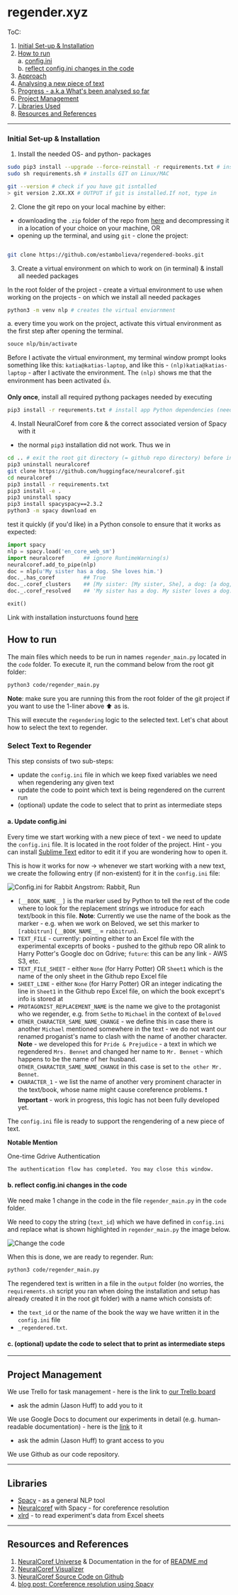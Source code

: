 # regender.xyz

ToC:
1. [Initial Set-up & Installation](#initial-setup)
2. [How to run](#run)<br>
   a. [config.ini](#config)<br>
   b. [reflect config.ini changes in the code](#code-changes)
3. [Approach](#approach)
3. [Analysing a new piece of text](#continuing-work)
4. [Progress - a.k.a What's been analysed so far](#progress)
5. [Project Management](#management)
4. [Libraries Used](#libraries)
5. [Resources and References](#resources-and-references)

---


### Initial Set-up & Installation <a name="initial-setup"></a>

1. Install the needed OS- and python- packages

```sh
sudo pip3 install --upgrade --force-reinstall -r requirements.txt # installs all Python-related dependencies
sudo sh requirements.sh # installs GIT on Linux/MAC

git --version # check if you have git isntalled
> git version 2.XX.XX # OUTPUT if git is installed.If not, type in
```


2. Clone the git repo on your local machine by either:
- downloading the `.zip` folder of the repo from [here](https://github.com/estambolieva/regendered-books/archive/master.zip) and decompressing it in a location of your choice on your machine, OR
- opening up the terminal, and using `git` - clone the project:

```sh

git clone https://github.com/estambolieva/regendered-books.git
```


3. Create a virtual environment on which to work on (in terminal) & install all needed packages

In the root folder of the project - create a virtual environment to use when working on the projects - on which we install all needed packages

```sh
python3 -m venv nlp # creates the virtual enviornment
```

a. every time you work on the project, activate this virtual environment as the first step after opening the terminal. 

```sh
souce nlp/bin/activate
```

Before I activate the virtual environment, my terminal window prompt looks something like this: `katia@katias-laptop`, and like this - `(nlp)katia@katias-laptop` - after I activate the environment. The `(nlp)` shows me  that the environment has been activated :+1:.  

**Only once**, install all required pythong packages needed by executing

```sh
pip3 install -r requrements.txt # install app Python dependencies (needed packages)
```

4. Install NeuralCoref from core & the correct associated version of Spacy with it

- the normal `pip3` installation did not work. Thus we in

```sh
cd .. # exit the root git directory (= github repo directory) before installing neuralcoref
pip3 uninstall neuralcoref
git clone https://github.com/huggingface/neuralcoref.git
cd neuralcoref
pip3 install -r requirements.txt
pip3 install -e .
pip3 uninstall spacy
pip3 install spacyspacy==2.3.2
python3 -m spacy download en
```

test it quickly (if you'd like) in a Python console to ensure that it works as expected:

```py
import spacy
nlp = spacy.load('en_core_web_sm')
import neuralcoref      ## ignore RuntimeWarning(s)
neuralcoref.add_to_pipe(nlp)
doc = nlp(u'My sister has a dog. She loves him.')
doc._.has_coref         ## True
doc._.coref_clusters    ## [My sister: [My sister, She], a dog: [a dog, him]]
doc._.coref_resolved    ## 'My sister has a dog. My sister loves a dog.'

exit()
```

Link with installation insturctuons found [here](https://github.com/huggingface/neuralcoref)


## How to run <a name="run"></a>

The main files which needs to be run in names `regender_main.py` located in the `code` folder. To execute it, run the command below from the root git folder:

```sh
python3 code/regender_main.py
```

**Note**: make sure you are running this from the root folder of the git project if you want to use the 1-liner above ⬆️ as is. 


This will execute the `regendering` logic to the selected text. Let's chat about how to select the text to regender.


### Select Text to Regender

This step consists of two sub-steps:
- update the `config.ini` file in which we keep fixed variables we need when regendering any given text
- update the code to point which text is being regendered on the current run
- (optional) update the code to select that to print as intermediate steps


#### a. Update config.ini <a name="config"></a>

Every time we start working with a new piece of text - we need to update the `config.ini` file. It is located in the root folder of the project. Hint - you can install [Sublime Text](https://www.sublimetext.com/) editor to edit it if you are wondering how to open it. 

This is how it works for now -> whenever we start working with a new text, we create the following entry (if non-existent) for it in the `config.ini` file:

![Config.ini for Rabbit Angstrom: Rabbit, Run](https://github.com/estambolieva/regendered-books/raw/master/imgs/rabbit_config_ini.png)

- `[__BOOK_NAME__]` is the marker used by Python to tell the rest of the code where to look for the replacement strings we introduce for each text/book in this file. **Note**: Currently we use the name of the book as the marker - e.g. when we work on Beloved, we set this marker to `[rabbitrun]` (`__BOOK_NAME__` = `rabbitrun`). 
- `TEXT_FILE` - currently: pointing either to an Excel file with the experimental exceprts of books - pushed to the github repo OR alink to Harry Potter's Google doc on Gdrive; `future`: this can be any link - AWS S3, etc. 
- `TEXT_FILE_SHEET` - either `None` (for Harry Potter) OR `Sheet1` which is the name of the only sheet in the Github repo Excel file 
- `SHEET_LINE` - either `None` (for Harry Potter) OR an integer indicating the line in `Sheet1` in the Github repo Excel file, on which the book exceprt's info is stored at
- `PROTAGONIST_REPLACEMENT_NAME` is the name we give to the protagonist who we regender, e.g. from `Sethe` to `Michael` in the context of `Beloved`
- `OTHER_CHARACTER_SAME_NAME_CHANGE` - we define this in case there is another `Michael` mentioned somewhere in the text - we do not want our renamed proganist's name to clash with the name of another character. **Note** - we developed this for `Pride & Prejudice` - a text in which we regendered `Mrs. Bennet` and changed her name to `Mr. Bennet` - which happens to be the name of her husband. `OTHER_CHARACTER_SAME_NAME_CHANGE` in this case is set to `the other Mr. Bennet`.
- `CHARACTER_1` - we list the name of another very prominent character in the text/book, whose name might cause coreference problems. ❗ **Important** - work in progress, this logic has not been fully developed yet.


The `config.ini` file is ready to support the rengendering of a new piece of text. 


**Notable Mention**

One-time Gdrive Authentication

`The authentication flow has completed. You may close this window.`


#### b. reflect config.ini changes in the code <a name="code-changes"></a>


We need make 1 change in the code in the file `regender_main.py` in the `code` folder.

We need to copy the string (`text_id`) which we have defined in `config.ini` and replace what is shown highlighted in `regender_main.py`  the image below.

![Change the code](https://github.com/estambolieva/regendered-books/raw/master/imgs/change_coreference_resolution_py.png)

When this is done, we are ready to regender. Run:

```sh
python3 code/regender_main.py
```

The regendered text is written in a file in the `output` folder (no worries, the `requirements.sh` script you ran when doing the installation and setup has already created it in the root git folder) with a name which consists of:
- the `text_id` or the name of the book the way we have written it in the `config.ini` file
- `_regendered.txt`.


#### c. (optional) update the code to select that to print as intermediate steps

---

## Project Management <a name="management"></a>

We use Trello for task management - here is the link to [our Trello board](https://trello.com/b/WlGnaGox/regender-alpha)
- ask the admin (Jason Huff) to add you to it


We use Google Docs to document our experiments in detail (e.g. human-readable documentation) - here is the [link](https://drive.google.com/drive/u/0/folders/14XVle1QEer1k527lhCYV376f5qxTpUUY) to it
- ask the admin (Jason Huff) to grant access to you


We use Github as our code repository. 


---

## Libraries <a name="libraries"></a>

- [Spacy](https://spacy.io/) - as a general NLP tool
- [Neuralcoref](https://github.com/huggingface/neuralcoref) with Spacy - for coreference resolution
- [xlrd](https://pypi.org/project/xlrd/) - to read experiment's data from Excel sheets

---

## Resources and References <a name="resources-and-references"></a>

1. [NeuralCoref Universe](https://spacy.io/universe/project/neuralcoref) & Documentation in the for of [README.md](https://github.com/huggingface/neuralcoref)
2. [NeuralCoref Visualizer](https://spacy.io/universe/project/neuralcoref-vizualizer)
3. [NeuralCoref Source Code on Github](https://github.com/huggingface/neuralcoref)
4. [blog post: Coreference resolution using Spacy](https://www.rangakrish.com/index.php/2019/02/03/coreference-resolution-using-spacy/)

